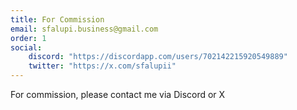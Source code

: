 ```yaml
---
title: For Commission
email: sfalupi.business@gmail.com
order: 1
social:
    discord: "https://discordapp.com/users/702142215920549889"
    twitter: "https://x.com/sfalupii"
---
```


For commission, please contact me via Discord or X

